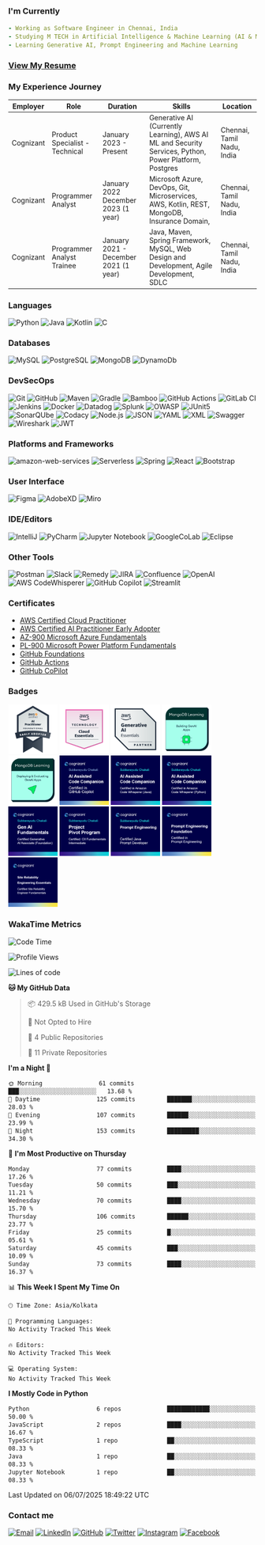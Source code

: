 ### I'm Currently

```yaml
- Working as Software Engineer in Chennai, India 
- Studying M TECH in Artificial Intelligence & Machine Learning (AI & ML) from BITS Pilani Work Integrated Learning Program (WILP).
- Learning Generative AI, Prompt Engineering and Machine Learning 
```

### [View My Resume](./resources/subbarayudu-chakali-resume.pdf)
<!-- <iframe src="./resources/subbarayudu-chakali-resume.pdf" width="500" height="400"></iframe> -->
 
### My Experience Journey

| Employer | Role | Duration | Skills | Location |
|---------|------|----------|--------|-------------|
| Cognizant | Product Specialist - Technical | January 2023 - Present | Generative AI (Currently Learning), AWS AI ML and Security Services, Python, Power Platform, Postgres | Chennai, Tamil Nadu, India |
| Cognizant | Programmer Analyst | January 2022  December 2023 (1 year) | Microsoft Azure, DevOps, Git, Microservices, AWS, Kotlin, REST, MongoDB, Insurance Domain, | Chennai, Tamil Nadu, India |
| Cognizant | Programmer Analyst Trainee | January 2021 - December 2021 (1 year) | Java, Maven, Spring Framework, MySQL, Web Design and Development, Agile Development, SDLC | Chennai, Tamil Nadu, India |

<!--
### Projects 
- Intelligent Documents Processing
- Datasets Generation (Text, CSV, JSON, Pdf)
- Customized Foundation Models for Insurance industry
- Software Bill Of Materials (SBOM) 
- Automatic reports validation and analysis using AI 
-->

### Languages

![Python](https://img.shields.io/badge/-Python-000?&logo=Python)
![Java](https://img.shields.io/badge/-Java-000?&logo=Openjdk)
![Kotlin](https://img.shields.io/badge/-Kotlin-000?&logo=Kotlin)
![C](https://img.shields.io/badge/-C-000?&logo=C)

### Databases

![MySQL](https://img.shields.io/badge/-MySQL-000?&logo=Mysql)
![PostgreSQL](https://img.shields.io/badge/-PostgreSQL-000?&logo=Postgresql)
![MongoDB](https://img.shields.io/badge/-MongoDB-000?&logo=Mongodb)
![DynamoDb](https://img.shields.io/badge/-DynamoDB-000?&logo=AmazonDynamoDB)

### DevSecOps

![Git](https://img.shields.io/badge/-Git-000?&logo=Git)
![GitHub](https://img.shields.io/badge/-GitHub-000?&logo=GitHub)
![Maven](https://img.shields.io/badge/-Maven-000?&logo=ApacheMaven)
![Gradle](https://img.shields.io/badge/-Gradle-000?&logo=Gradle)
![Bamboo](https://img.shields.io/badge/-Bamboo-000?&logo=Bamboo)
![GitHub Actions](https://img.shields.io/badge/-GitHubActions-000?&logo=GitHubActions)
![GitLab CI](https://img.shields.io/badge/-GitLab-000?logo=gitlab)
![Jenkins](https://img.shields.io/badge/Jenkins-000?logo=jenkins)
![Docker](https://img.shields.io/badge/-Docker-000?&logo=Docker)
![Datadog](https://img.shields.io/badge/-Datadog-000?&logo=Datadog)
![Splunk](https://img.shields.io/badge/-Splunk-000?&logo=Splunk)
![OWASP](https://img.shields.io/badge/-OWASP-000?&logo=OWASP)
![JUnit5](https://img.shields.io/badge/-JUnit5-000?&logo=junit5)
![SonarQUbe](https://img.shields.io/badge/-SonarQUbe-000?&logo=Sonarqube)
![Codacy](https://img.shields.io/badge/Codacy-000?logo=codacy)
![Node.js](https://img.shields.io/badge/-Node.js-000?&logo=node.js)
![JSON](https://img.shields.io/badge/-Json-000?&logo=Json)
![YAML](https://img.shields.io/badge/-Yaml-000?&logo=Yaml)
![XML](https://img.shields.io/badge/-XML-000?&logo=xml)
![Swagger](https://img.shields.io/badge/-Swagger-000?&logo=Swagger)
![Wireshark](https://img.shields.io/badge/-Wireshark-000?&logo=Wireshark)
![JWT](https://img.shields.io/badge/-JWT-000?&logo=JSONWebTokens)

### Platforms and Frameworks

![amazon-web-services](https://img.shields.io/badge/-AWS-000?&logo=amazon-web-services)
![Serverless](https://img.shields.io/badge/-Serverless-000?&logo=Serverless)
![Spring](https://img.shields.io/badge/-Spring-000?&logo=Spring)
![React](https://img.shields.io/badge/-React-000?&logo=React)
![Bootstrap](https://img.shields.io/badge/-Bootstrap-000?&logo=Bootstrap)

### User Interface

![Figma](https://img.shields.io/badge/-Figma-000?&logo=Figma)
![AdobeXD](https://img.shields.io/badge/-AdobeXD-000?&logo=AdobeXD)
![Miro](https://img.shields.io/badge/-Miro-000?&logo=Miro)

### IDE/Editors

![IntelliJ](https://img.shields.io/badge/-IntelliJ-000?&logo=Jetbrains)
![PyCharm](https://img.shields.io/badge/-PyCharm-000?&logo=PyCharm)
![Jupyter Notebook](https://img.shields.io/badge/-Jupytor-000?&logo=Jupyter)
![GoogleCoLab](https://img.shields.io/badge/-GoogleCoLab-000?&logo=Google-CoLab)
![Eclipse](https://img.shields.io/badge/-Eclipse-000?&logo=Eclipse)

<!--
```yaml
- Programming Languages:
- Front-End:
- Back-End:
- Databases:
- DevSecOps:
- Cloud Computing:
- Machine Learning:
- Data Analysis:
```
-->
### Other Tools

![Postman](https://img.shields.io/badge/-Postman-000?&logo=Postman)
![Slack](https://img.shields.io/badge/-Slack-000?&logo=Slack)
![Remedy](https://img.shields.io/badge/-Remedy-000?&logo=BMCSoftware)
![JIRA](https://img.shields.io/badge/-JIRA-000?&logo=JIRA)
![Confluence](https://img.shields.io/badge/-Confluence-000?&logo=Confluence)
![OpenAI](https://img.shields.io/badge/-ChatGPT-000?&logo=OpenAI)
![AWS CodeWhisperer](https://img.shields.io/badge/-CodeWhisperer-000?&logo=amazon-web-services)
![GitHub Copilot](https://img.shields.io/badge/GitHub%20Copilot-000?logo=githubcopilot)
![Streamlit](https://img.shields.io/badge/-Streamlit-000?&logo=Streamlit)

<!-- ### Platforms I use for my learning

![MSLearn](https://img.shields.io/badge/-Learn-000?&logo=MicrosoftOffice365)
![SkillBuilder](https://img.shields.io/badge/-SkillBuilder-000?&logo=amazon-web-services)
![Udemy Business](https://img.shields.io/badge/-Udemy-000?&logo=Udemy)
![YouTube](https://img.shields.io/badge/-YouTube-000?&logo=YouTube) -->

<!--
Learning Resources and other skills
Separate the tools into: Front-End, DevOps, Backend, Databases, Cloud, Design Patterns/Architecture, Learning  tools, IDEs/Editors, include monitoring and security services in devsecops, AWS Services like sagemaker, IAM, CloudFormation, Lambda, RDS, DynamoDB, EC2, ECS, etc,.
-->

<!--
![Kubernetes](https://img.shields.io/badge/-Kubernetes-000?&logo=Kubernetes)
![PowerBI](https://img.shields.io/badge/-PowerBI-000?&logo=power-bi)
![PowerApps](https://img.shields.io/badge/-PowerApps-000?&logo=Microsoft-PowerApps)
![PowerPages](https://img.shields.io/badge/-PowerPages-000?&logo=PowerPages)
![Dataverse](https://img.shields.io/badge/-Dataverse-000?&logo=Dataverse)
![PowerAutomate](https://img.shields.io/badge/-PowerAutomate-000?&logo=PowerAutomate)
![Office365](https://img.shields.io/badge/-Microsoft365-000?&logo=MicrosoftOffice)
![Hibernate](https://img.shields.io/badge/-Hibernate-000?&logo=Hibernate)
![TypeScript](https://img.shields.io/badge/-TypeScript-000?&logo=TypeScript)
![Grafana](https://img.shields.io/badge/-Grafana-000?&logo=Grafana)
![Redis](https://img.shields.io/badge/-Redis-000?&logo=Redis)
![MicrosoftPowerPlatform](https://img.shields.io/badge/Microsoft-PowerPlatform-000?&logo=microsoft)

![PyTorch](https://img.shields.io/badge/-PyTorch-000?&logo=PyTorch)
![TensorFlow](https://img.shields.io/badge/-TensorFlow-000?&logo=TensorFlow)
-->

### Certificates

* [AWS Certified Cloud Practitioner](https://www.credly.com/badges/62900457-e8b0-4032-a2ea-c938088fd784/public_url)
* [AWS Certified AI Practitioner Early Adopter](https://www.credly.com/badges/e43c6fa6-7731-4346-9376-2df8672a060a/public_url)
* [AZ-900 Microsoft Azure Fundamentals](https://www.credly.com/badges/d57d7a2d-3d84-4c02-bf04-6d015b4d5fe9/public_url)
* [PL-900 Microsoft Power Platform Fundamentals](https://learn.microsoft.com/api/credentials/share/en-us/ChakaliSubbarayuduCognizant-3715/3EE8BEF23F9F5310?sharingId=2E9CCBF6F3890D49)
* [GitHub Foundations](https://www.credly.com/badges/41daf202-1db7-4654-bf87-182c052b76bf/public_url)
* [GitHub Actions](https://www.credly.com/badges/f59dc4b7-5c7b-4f7d-8b7d-b216d1a96e9f/public_url)
* [GitHub CoPilot](https://www.credly.com/badges/8b14c6b7-fc99-47b4-b5ef-c49da4e6a735/public_url)

### Badges

<img src="resources/badges/aws-certified-ai-practitioner-early-adopter.png" alt="aws-certified-ai-practitioner-early-adopter" width="100" height="100">
<img src="resources/badges/aws-knowledge-cloud-essentials.png" alt="aws-knowledge-cloud-essentials" width="100" height="100">
<img src="resources/badges/aws-partner-generative-ai-essentials.png" alt="aws-partner-generative-ai-essentials" width="100" height="100">
<img src="resources/badges/building-genai-apps-mongodb.png" alt="building-genai-apps-mongodb" width="100" height="100">
<img src="resources/badges/deploying-evaluating-genai-apps-mongodb.png" alt="deploying-evaluating-genai-apps-mongodb" width="100" height="100">
<img src="resources/badges/code-companion-githubcopilot.png" alt="code-companion-githubcopilot" width="100" height="100">
<img src="resources/badges/code-companion-qdeveloper-java.png" alt="code-companion-qdeveloper-java" width="100" height="100">
<img src="resources/badges/code-companion-qdeveloper-python.png" alt="code-companion-qdeveloper-python" width="100" height="100">
<img src="resources/badges/genai-fundamentals.png" alt="genai-fundamentals" width="100" height="100">
<img src="resources/badges/project-pivot-fundamentals.png" alt="project-pivot-fundamentals" width="100" height="100">
<img src="resources/badges/prompt-engineering-java.png" alt="prompt-engineering-java" width="100" height="100">
<img src="resources\badges\Prompt Engineering.png" alt="pompt-engineering" width="100" height="100">
<img src="resources\badges\site-reliability.png" alt="site-reliability-engineering" width="100" height="100">

<!--
Contact Details
-->
### WakaTime Metrics
<!--
Waatime metrics
-->
<!--START_SECTION:waka-->
![Code Time](http://img.shields.io/badge/Code%20Time-314%20hrs%2038%20mins-blue)

![Profile Views](http://img.shields.io/badge/Profile%20Views-0-blue)

![Lines of code](https://img.shields.io/badge/From%20Hello%20World%20I%27ve%20Written-97.7%20thousand%20lines%20of%20code-blue)

**🐱 My GitHub Data** 

> 📦 429.5 kB Used in GitHub's Storage 
 > 
> 🚫 Not Opted to Hire
 > 
> 📜 4 Public Repositories 
 > 
> 🔑 11 Private Repositories 
 > 
**I'm a Night 🦉** 

```text
🌞 Morning                61 commits          ███░░░░░░░░░░░░░░░░░░░░░░   13.68 % 
🌆 Daytime                125 commits         ███████░░░░░░░░░░░░░░░░░░   28.03 % 
🌃 Evening                107 commits         ██████░░░░░░░░░░░░░░░░░░░   23.99 % 
🌙 Night                  153 commits         █████████░░░░░░░░░░░░░░░░   34.30 % 
```
📅 **I'm Most Productive on Thursday** 

```text
Monday                   77 commits          ████░░░░░░░░░░░░░░░░░░░░░   17.26 % 
Tuesday                  50 commits          ███░░░░░░░░░░░░░░░░░░░░░░   11.21 % 
Wednesday                70 commits          ████░░░░░░░░░░░░░░░░░░░░░   15.70 % 
Thursday                 106 commits         ██████░░░░░░░░░░░░░░░░░░░   23.77 % 
Friday                   25 commits          █░░░░░░░░░░░░░░░░░░░░░░░░   05.61 % 
Saturday                 45 commits          ███░░░░░░░░░░░░░░░░░░░░░░   10.09 % 
Sunday                   73 commits          ████░░░░░░░░░░░░░░░░░░░░░   16.37 % 
```


📊 **This Week I Spent My Time On** 

```text
🕑︎ Time Zone: Asia/Kolkata

💬 Programming Languages: 
No Activity Tracked This Week

🔥 Editors: 
No Activity Tracked This Week

💻 Operating System: 
No Activity Tracked This Week
```

**I Mostly Code in Python** 

```text
Python                   6 repos             ████████████░░░░░░░░░░░░░   50.00 % 
JavaScript               2 repos             ████░░░░░░░░░░░░░░░░░░░░░   16.67 % 
TypeScript               1 repo              ██░░░░░░░░░░░░░░░░░░░░░░░   08.33 % 
Java                     1 repo              ██░░░░░░░░░░░░░░░░░░░░░░░   08.33 % 
Jupyter Notebook         1 repo              ██░░░░░░░░░░░░░░░░░░░░░░░   08.33 % 
```




 Last Updated on 06/07/2025 18:49:22 UTC
<!--END_SECTION:waka-->

### Contact me

[![Email](https://img.shields.io/badge/-Mail-000?&logo=GMail)](mailto:csubbu141@gmail.com)
[![LinkedIn](https://img.shields.io/badge/-LinkedIn-000?&logo=LinkedIn)](https://in.linkedin.com/in/subbarayudu-chakali)
[![GitHub](https://img.shields.io/badge/-GitHub-000?&logo=GitHub)](https://gitHub.com/subbarayudu-chakali)
[![Twitter](https://img.shields.io/badge/-Twitter-000?&logo=X)](https://Twitter.com/subbarayudu_c_)
[![Instagram](https://img.shields.io/badge/-Instagram-000?&logo=Instagram)](https://instagram.com/subbarayudu_chakali)
[![Facebook](https://img.shields.io/badge/-Facebook-000?&logo=Facebook)](https://www.facebook.com/profile.php?id=100024064763545&mibextid=ZbWKwL)
<!--
![Whatsapp](https://img.shields.io/badge/-Whatsapp-000?&logo=Whatsapp)
![Snapchat](https://img.shields.io/badge/-Snapchat-000?&logo=Snapchat)
![Telegram](https://img.shields.io/badge/-Telegram-000?&logo=Telegram)
![Behance](https://img.shields.io/badge/-Behance-000?&logo=Behance)
![Dribble](https://img.shields.io/badge/-Dribbble-000?&logo=Dribbble)
![Pinterest](https://img.shields.io/badge/-Pinterest-000?&logo=Pinterest)
-->
